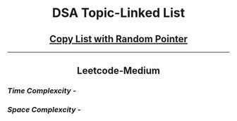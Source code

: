 <h1 align="center">DSA Topic-Linked List</h1>
<h2 align="center"><a href="https://leetcode.com/problems/copy-list-with-random-pointer/">Copy List with Random Pointer</a></h2>
<hr>
<h2 align="center">Leetcode-Medium</h2>
<h3><em>Time Complexcity - </em><strong></strong></h3>
<h3><em>Space Complexcity - </em><strong></strong></h3>
